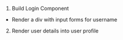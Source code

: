 1. Build Login Component
  - Render a div with input forms for username

2. Render user details into user profile
